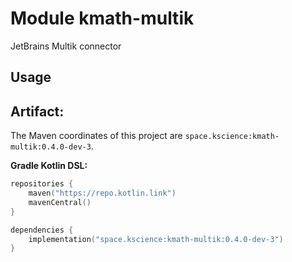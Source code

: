 # Module kmath-multik

JetBrains Multik connector

## Usage

## Artifact:

The Maven coordinates of this project are `space.kscience:kmath-multik:0.4.0-dev-3`.

**Gradle Kotlin DSL:**

```kotlin
repositories {
    maven("https://repo.kotlin.link")
    mavenCentral()
}

dependencies {
    implementation("space.kscience:kmath-multik:0.4.0-dev-3")
}
```
